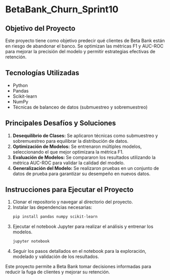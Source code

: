 # BetaBank_Churn_Sprint10

## Objetivo del Proyecto
Este proyecto tiene como objetivo predecir qué clientes de Beta Bank están en riesgo de abandonar el banco. Se optimizan las métricas F1 y AUC-ROC para mejorar la precisión del modelo y permitir estrategias efectivas de retención.

## Tecnologías Utilizadas
- Python
- Pandas
- Scikit-learn
- NumPy
- Técnicas de balanceo de datos (submuestreo y sobremuestreo)

## Principales Desafíos y Soluciones
1. **Desequilibrio de Clases:** Se aplicaron técnicas como submuestreo y sobremuestreo para equilibrar la distribución de datos.
2. **Optimización de Modelos:** Se entrenaron múltiples modelos, seleccionando el que mejor optimizara la métrica F1.
3. **Evaluación de Modelos:** Se compararon los resultados utilizando la métrica AUC-ROC para validar la calidad del modelo.
4. **Generalización del Modelo:** Se realizaron pruebas en un conjunto de datos de prueba para garantizar su desempeño en nuevos datos.

## Instrucciones para Ejecutar el Proyecto
1. Clonar el repositorio y navegar al directorio del proyecto.
2. Instalar las dependencias necesarias:
   ```bash
   pip install pandas numpy scikit-learn
   ```
3. Ejecutar el notebook Jupyter para realizar el análisis y entrenar los modelos.
   ```bash
   jupyter notebook
   ```
4. Seguir los pasos detallados en el notebook para la exploración, modelado y validación de los resultados.

Este proyecto permite a Beta Bank tomar decisiones informadas para reducir la fuga de clientes y mejorar su retención.

